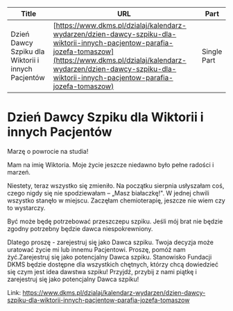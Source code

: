 | **Title**       | **URL**           | **Part**              |
|-----------------|-------------------|-----------------------|
| Dzień Dawcy Szpiku dla Wiktorii i innych Pacjentów         | [https://www.dkms.pl/dzialaj/kalendarz-wydarzen/dzien-dawcy-szpiku-dla-wiktorii-innych-pacjentow-parafia-jozefa-tomaszow](https://www.dkms.pl/dzialaj/kalendarz-wydarzen/dzien-dawcy-szpiku-dla-wiktorii-innych-pacjentow-parafia-jozefa-tomaszow)    | Single Part          |

# Dzień Dawcy Szpiku dla Wiktorii i innych Pacjentów

Marzę o powrocie na studia! 


Mam na imię Wiktoria. Moje życie jeszcze niedawno było pełne radości i marzeń. 


Niestety, teraz wszystko się zmieniło. Na początku sierpnia usłyszałam coś, czego nigdy się nie spodziewałam – „Masz białaczkę!". W jednej chwili wszystko stanęło w miejscu. Zaczęłam chemioterapię, jeszcze nie wiem czy to wystarczy. 


Być może będę potrzebować przeszczepu szpiku. Jeśli mój brat nie będzie zgodny potrzebny będzie dawca niespokrewniony. 


Dlatego proszę \- zarejestruj się jako Dawca szpiku. Twoja decyzja może uratować życie mi lub innemu Pacjentowi. Proszę, pomóż nam żyć.Zarejestruj się jako potencjalny Dawca szpiku. Stanowisko Fundacji DKMS będzie dostępne dla wszystkich chętnych, którzy chcą dowiedzieć się czym jest idea dawstwa szpiku! Przyjdź, przybij z nami piątkę i zarejestruj się jako potencjalny Dawca szpiku!



Link: https://www.dkms.pl/dzialaj/kalendarz-wydarzen/dzien-dawcy-szpiku-dla-wiktorii-innych-pacjentow-parafia-jozefa-tomaszow
